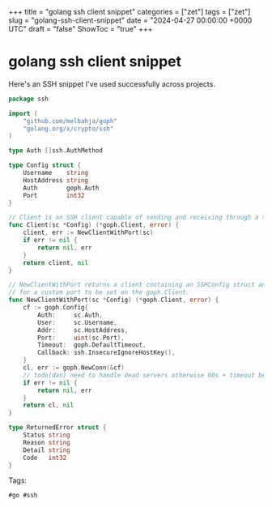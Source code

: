 +++
title = "golang ssh client snippet"
categories = ["zet"]
tags = ["zet"]
slug = "golang-ssh-client-snippet"
date = "2024-04-27 00:00:00 +0000 UTC"
draft = "false"
ShowToc = "true"
+++

# golang ssh client snippet

Here's an SSH snippet I've used successfully across projects.

```go
package ssh

import (
	"github.com/melbahja/goph"
	"golang.org/x/crypto/ssh"
)

type Auth []ssh.AuthMethod

type Config struct {
	Username    string
	HostAddress string
	Auth        goph.Auth
	Port        int32
}

// Client is an SSH client capable of sending and receiving through a tunnel.
func Client(sc *Config) (*goph.Client, error) {
	client, err := NewClientWithPort(sc)
	if err != nil {
		return nil, err
	}
	return client, nil
}

// NewClientWithPort returns a client containing an SSHConfig struct and allows
// for a custom port to be set on the goph.Client.
func NewClientWithPort(sc *Config) (*goph.Client, error) {
	cf := goph.Config{
		Auth:     sc.Auth,
		User:     sc.Username,
		Addr:     sc.HostAddress,
		Port:     uint(sc.Port),
		Timeout:  goph.DefaultTimeout,
		Callback: ssh.InsecureIgnoreHostKey(),
	}
	cl, err := goph.NewConn(&cf)
	// todo(dan) need to handle dead servers otherwise 60s + timeout before EHOSTUNREACH(113)
	if err != nil {
		return nil, err
	}
	return cl, nil
}

type ReturnedError struct {
	Status string
	Reason string
	Detail string
	Code   int32
}
```

Tags:

    #go #ssh

